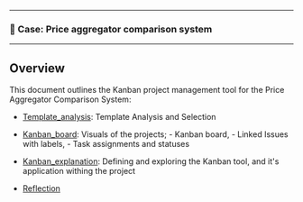 

---

### 🎯 Case: Price aggregator comparison system

---
## Overview

This document outlines the Kanban project management tool for the Price Aggregator Comparison System:

* [Template_analysis](template_analysis.md): Template Analysis and Selection
* [Kanban_board](kanban_board.md): Visuals of the projects; - Kanban board, - Linked Issues with labels, - Task assignments and statuses
* [Kanban_explanation](kanban_explanation.md): Defining and exploring the Kanban tool, and it's application withing the project

* [Reflection](reflection.md)
